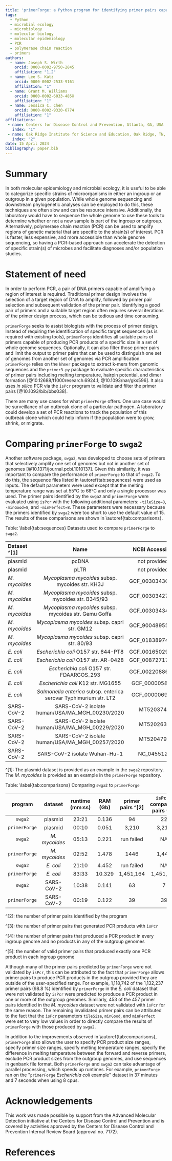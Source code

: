 ```yaml
---
title: 'primerForge: a Python program for identifying primer pairs capable of distinguishing groups of genomes from each other'
tags:
  - Python
  - microbial ecology
  - microbiology
  - molecular biology
  - molecular epidemiology
  - PCR
  - polymerase chain reaction
  - primers
authors:
  - name: Joseph S. Wirth
    orcid: 0000-0002-9750-2845
    affiliation: "1,2"
  - name: Lee S. Katz
    orcid: 0000-0002-2533-9161
    affiliation: "1"
  - name: Grant M. Williams
    orcid: 0000-0002-6033-485X
    affiliation: "1"
  - name: Jessica C. Chen
    orcid: 0000-0002-9320-6774
    affiliation: "1"
affiliations:
 - name: Centers for Disease Control and Prevention, Atlanta, GA, USA
   index: "1"
 - name: Oak Ridge Institute for Science and Education, Oak Ridge, TN, USA
   index: "2"
date: 15 April 2024
bibliography: paper.bib
---
```

# Summary
In both molecular epidemiology and microbial ecology, it is useful to be able
to categorize specific strains of microorganisms in either an ingroup or an
outgroup in a given population. While whole genome sequencing and downstream
phylogenetic analyses can be employed to do this, these techniques are often
slow and can be resource intensive. Additionally, the laboratory would have to
sequence the whole genome to use these tools to determine whether or not a new
sample is part of the ingroup or outgroup. Alternatively, polymerase chain
reaction (PCR) can be used to amplify regions of genetic material that are
specific to the strain(s) of  interest. PCR is faster, less expensive, and more
accessible than whole genome sequencing, so having a PCR-based approach can
accelerate the detection of specific strain(s) of microbes and facilitate
diagnoses and/or population studies.

# Statement of need
In order to perform PCR, a pair of DNA primers capable of amplifying a region
of interest is required. Traditional primer design involves the selection of a
target region of DNA to amplify, followed by primer pair selection and
subsequent validation of the primer pair. Identifying a good pair of primers
and a suitable target region often requires several iterations of the primer
design process, which can be tedious and time consuming.

`primerForge` seeks to assist biologists with the process of primer design.
Instead of requiring the identification of specific target sequences (as is
required with existing tools), `primerForge` identifies all suitable pairs of
primers capable of producing PCR products of a specific size in a set of whole
genome sequences. Optionally, it can also filter those primer pairs and limit
the output to primer pairs that can be used to distinguish one set of genomes
from another set of genomes via PCR amplification. `primerForge` relies on the
`khmer` package to extract k-mers from genomic sequences and the `primer3-py`
package to evaluate specific characteristics of primer pairs including melting
temperature, hairpin potential, and dimer formation
[@10.12688/f1000research.6924.1; @10.1093/nar/gks596]. It also uses _in silico_
PCR via the `isPcr` program to validate and filter the primer pairs
[@10.1093/bib/bbs038].

There are many use cases for what `primerForge` offers. One use case would be
surveillance of an outbreak clone of a particular pathogen. A laboratory could
develop a set of PCR reactions to track the population of this outbreak clone
which could help inform if the population were to grow, shrink, or migrate.

# Comparing `primerForge` to `swga2`
Another software package, `swga2`, was developed to choose sets of primers that
selectively amplify one set of genomes but not in another set of genomes
[@10.1371/journal.pcbi.1010137]. Given this similarity, it was important to
compare the performance of `primerForge` to that of `swga2`. To do this, the
sequence files listed in \autoref{tab:sequences} were used as inputs. The
default parameters were used except that the melting temperature range was set
at 55°C to 68°C and only a single processor was used. The primer pairs
identified by the `swga2` and `primerForge` were evaluated using `isPcr` with
the following additional parameters: `-tileSize=8`, `-minGood=8`, and
`-minPerfect=8`. These parameters were necessary because the primers identified
by `swga2` were too short to use the default value of 15. The results of these
comparisons are shown in \autoref{tab:comparisons}.

Table: \label{tab:sequences} Datasets used to compare `primerForge` to `swga2`.

|Dataset ^[1]|Name|NCBI Accession|Group|
|:------|:--:|:------------:|:---:|
|plasmid|pcDNA|not provided|ingroup|
|plasmid|pLTR|not provided|outgroup|
|_M. mycoides_|_Mycoplasma mycoides_ subsp. mycoides str. KH3J|GCF_003034305.1|ingroup|
|_M. mycoides_|_Mycoplasma mycoides_ subsp. mycoides str. B345/93|GCF_003034275.1|ingroup|
|_M. mycoides_|_Mycoplasma mycoides_ subsp. mycoides str. Gemu Goffa|GCF_003034345.1|ingroup|
|_M. mycoides_|_Mycoplasma mycoides_ subsp. capri str. GM12|GCF_900489555.1|outgroup|
|_M. mycoides_|_Mycoplasma mycoides_ subsp. capri str. 80/93|GCF_018389745.1|outgroup|
|_E. coli_|_Escherichia coli_ O157 str. 644-PT8|GCF_001650295.1|ingroup|
|_E. coli_|_Escherichia coli_ O157 str. AR-0428|GCF_008727175.1|ingroup|
|_E. coli_|_Escherichia coli_ O157 str. FDAARGOS_293|GCF_002208865.2|ingroup|
|_E. coli_|_Escherichia coli_ K12 str. MG1655|GCF_000005845|outgroup|
|_E. coli_|_Salmonella enterica_ subsp. enterica serovar Typhimurium str. LT2|GCF_000006945|outgroup|
|SARS-CoV-2|SARS-CoV-2 isolate human/USA/MA_MGH_00230/2020|MT520374|ingroup|
|SARS-CoV-2|SARS-CoV-2 isolate human/USA/MA_MGH_00229/2020|MT520263|ingroup|
|SARS-CoV-2|SARS-CoV-2 isolate human/USA/MA_MGH_00257/2020|MT520479|ingroup|
|SARS-CoV-2|SARS-CoV-2 isolate Wuhan-Hu-1|NC_045512|outgroup|

^[1]: The plasmid dataset is provided as an example in the `swga2` repository.
The _M. mycoides_ is provided as an example in the `primerForge` repository.

Table: \label{tab:comparisons} Comparing `swga2` to `primerForge`

|program|dataset|runtime (mm:ss)|RAM (Gb)|primer pairs ^[2]|`isPcr`-compatible pairs ^[3]|validated pairs ^[4]|optimized pairs ^[5]|
|:-----:|:-----:|:-------------:|:------:|:-----------:|:-----------------------:|:--------------:|:--------------:|
|`swga2`|plasmid|23:21|0.136|94|22|22|11|
|`primerForge`|plasmid|00:10|0.051|3,210|3,210|3,168|2,934|
|`swga2`|_M. mycoides_|05:13|0.221|run failed|NA|NA|NA|
|`primerForge`|_M. mycoides_|02:52|1.478|1446|1,446|989|884|
|`swga2`|_E. coli_|21:10|4.452|run failed|NA|NA|NA|
|`primerForge`|_E. coli_|83:33|10.329|1,451,164|1,451,164|318,927|125,932|
|`swga2`|SARS-CoV-2|10:38|0.141|63|7|0|0|
|`primerForge`|SARS-CoV-2|00:19|0.122|39|39|15|15|

^[2]: the number of primer pairs identified by the program

^[3]: the number of primer pairs that generated PCR products with
`isPcr`

^[4]: the number of primer pairs that produced a PCR product in every
ingroup genome and no products in any of the outgroup genomes

^[5]: the number of valid primer pairs that produced exactly one PCR
product in each ingroup genome

Although many of the primer pairs predicted by `primerForge` were not validated
by `isPcr`, this can be attributed to the fact that `primerForge` allows primer
pairs to produce PCR products in the outgroup provided they are outside of the
user-specified range. For example, 1,118,742 of the 1,132,237 primer pairs
(98.8 %) identified by `primerForge` in the _E. coli_ dataset that were not
validated by `isPcr` were predicted to produce a PCR product in one or more of
the outgroup genomes. Similarly, 453 of the 457 primer pairs identified in the
_M. mycoides_ dataset were not validated with `isPcr` for the same reason. The
remaining invalidated primer pairs can be attributed to the fact that the
`isPcr` parameters `tileSize`, `minGood`, and `minPerfect` were set to very low
values in order to directly compare the results of `primerForge` with those
produced by `swga2`.

In addition to the improvements observed in \autoref{tab:comparisons},
`primerForge` also allows the user to specify PCR product size ranges, specify
primer size ranges, specify melting temperature ranges, specify the difference
in melting temperature between the forward and reverse primers, exclude PCR
product sizes from the outgroup genomes, and use sequences in genbank file
format. Both `primerForge` and `swga2` can take advantage of parallel
processing, which speeds up runtimes. For example, `primerForge` ran on the
"`primerForge` _Escherichia coli_ example" dataset in 37 minutes and 7 seconds
when using 8 cpus.

# Acknowledgements
This work was made possible by support from the Advanced Molecular Detection
initiative at the Centers for Disease Control and Prevention and is covered by
activities approved by the Centers for Disease Control and Prevention Internal
Review Board (approval no. 7172).

# References

